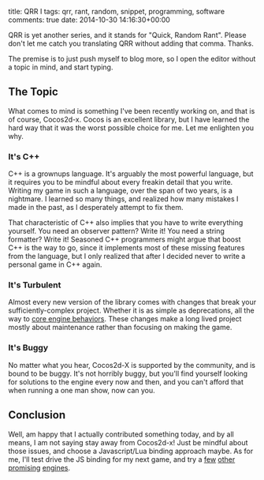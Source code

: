 title: QRR I
tags: qrr, rant, random, snippet, programming, software
comments: true
date: 2014-10-30 14:16:30+00:00

QRR is yet another series, and it stands for "Quick, Random Rant". Please don't let me catch you translating QRR without adding that comma. Thanks.

The premise is to just push myself to blog more, so I open the editor without a topic in mind, and start typing.

## The Topic

What comes to mind is something I've been recently working on, and that is of course, Cocos2d-x. Cocos is an excellent library, but I have learned the hard way that it was the worst possible choice for me. Let me enlighten you why.

### It's C++

C++ is a grownups language. It's arguably the most powerful language, but it requires you to be mindful about every freakin detail that you write. Writing my game in such a language, over the span of two years, is a nightmare. I learned so many things, and realized how many mistakes I made in the past, as I desperately attempt to fix them.

That characteristic of C++ also implies that you have to write everything yourself. You need an observer pattern? Write it! You need a string formatter? Write it! Seasoned C++ programmers might argue that boost C++ is the way to go, since it implements most of these missing features from the language, but I only realized that after I decided never to write a personal game in C++ again.

### It's Turbulent

Almost every new version of the library comes with changes that break your sufficiently-complex project. Whether it is as simple as deprecations, all the way to [core engine behaviors]({filename}2014-04-05-copy-to-clone.md). These changes make a long lived project mostly about maintenance rather than focusing on making the game.

### It's Buggy

No matter what you hear, Cocos2d-X is supported by the community, and is bound to be buggy. It's not horribly buggy, but you'll find yourself looking for solutions to the engine every now and then, and you can't afford that when running a one man show, now can you.

## Conclusion

Well, am happy that I actually contributed something today, and by all means, I am not saying stay away from Cocos2d-x! Just be mindful about those issues, and choose a Javascript/Lua binding approach maybe. As for me, I'll test drive the JS binding for my next game, and try a [few](https://github.com/okamstudio/godot) [other](https://github.com/GarageGames/Torque2D) [promising](https://github.com/moai/moai-dev) [engines](http://libgdx.badlogicgames.com/).

